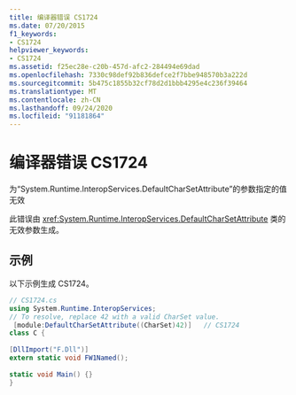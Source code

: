 ```yaml
---
title: 编译器错误 CS1724
ms.date: 07/20/2015
f1_keywords:
- CS1724
helpviewer_keywords:
- CS1724
ms.assetid: f25ec28e-c20b-457d-afc2-284494e69dad
ms.openlocfilehash: 7330c98def92b836defce2f7bbe948570b3a222d
ms.sourcegitcommit: 5b475c1855b32cf78d2d1bbb4295e4c236f39464
ms.translationtype: MT
ms.contentlocale: zh-CN
ms.lasthandoff: 09/24/2020
ms.locfileid: "91181864"
---
```

# <a name="compiler-error-cs1724"></a>编译器错误 CS1724

为“System.Runtime.InteropServices.DefaultCharSetAttribute”的参数指定的值无效  
  
 此错误由 <xref:System.Runtime.InteropServices.DefaultCharSetAttribute> 类的无效参数生成。  
  
## <a name="example"></a>示例  

 以下示例生成 CS1724。  
  
```csharp  
// CS1724.cs  
using System.Runtime.InteropServices;  
// To resolve, replace 42 with a valid CharSet value.  
 [module:DefaultCharSetAttribute((CharSet)42)]   // CS1724  
class C {
  
[DllImport("F.Dll")]  
extern static void FW1Named();  
  
static void Main() {}  
}  
```
